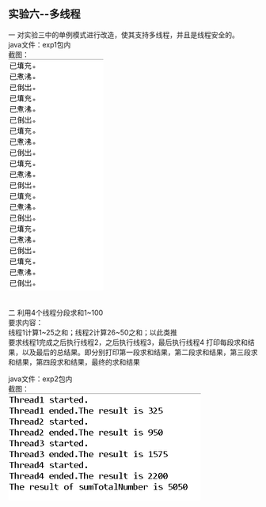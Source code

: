 ﻿## 实验六--多线程

一 对实验三中的单例模式进行改造，使其支持多线程，并且是线程安全的。<br>
java文件：exp1包内<br>
截图：<br>
![image](https://github.com/ZQD5L/Java/raw/master/JavaExp/imgs/Java-Exp6-Thread/1.png)

<br>二 利用4个线程分段求和1~100<br>
要求内容：<br>线程1计算1~25之和；线程2计算26~50之和；以此类推<br>
要求线程1完成之后执行线程2，之后执行线程3，最后执行线程4
打印每段求和结果，以及最后的总结果。即分别打印第一段求和结果，第二段求和结果，第三段求和结果，第四段求和结果，最终的求和结果<br>

java文件：exp2包内<br>
截图：<br>
![image](https://github.com/ZQD5L/Java/raw/master/JavaExp/imgs/Java-Exp6-Thread/2.png)